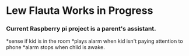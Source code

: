 # Lew Flauta Works in Progress
### Current Raspberry pi project is a parent's assistant.
*sense if kid is in the room
*plays alarm when kid isn't paying attention to phone
*alarm stops when child is awake.
